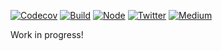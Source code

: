 [![Codecov](https://img.shields.io/codecov/c/github/ehmicky/get-sourcemaps.svg?label=tested&logo=codecov)](https://codecov.io/gh/ehmicky/get-sourcemaps)
[![Build](https://github.com/ehmicky/get-sourcemaps/workflows/Build/badge.svg)](https://github.com/ehmicky/get-sourcemaps/actions)
[![Node](https://img.shields.io/node/v/get-sourcemaps.svg?logo=node.js)](https://www.npmjs.com/package/get-sourcemaps)
[![Twitter](https://img.shields.io/badge/%E2%80%8B-twitter-4cc61e.svg?logo=twitter)](https://twitter.com/intent/follow?screen_name=ehmicky)
[![Medium](https://img.shields.io/badge/%E2%80%8B-medium-4cc61e.svg?logo=medium)](https://medium.com/@ehmicky)

Work in progress!
